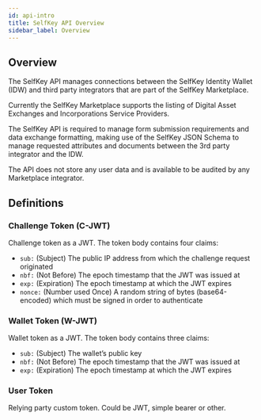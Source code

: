 ```yaml
---
id: api-intro
title: SelfKey API Overview
sidebar_label: Overview
---
```


## Overview

The SelfKey API manages connections between the SelfKey Identity Wallet (IDW) and third party integrators that are part of the SelfKey Marketplace.  

Currently the SelfKey Marketplace supports the listing of Digital Asset Exchanges and Incorporations Service Providers.  

The SelfKey API is required to manage form submission requirements and data exchange formatting, making use of the SelfKey JSON Schema to manage requested attributes and documents between the 3rd party integrator and the IDW. 

The API does not store any user data and is available to be audited by any Marketplace integrator.

## Definitions

### Challenge Token (C-JWT)

Challenge token as a JWT. The token body contains four claims:

* `sub:` (Subject) The public IP address from which the challenge request originated
* `nbf:` (Not Before) The epoch timestamp that the JWT was issued at
* `exp:` (Expiration) The epoch timestamp at which the JWT expires
* `nonce:` (Number used Once) A random string of bytes (base64-encoded) which must be signed in order to authenticate

### Wallet Token (W-JWT)

Wallet token as a JWT. The token body contains three claims:

* `sub:` (Subject) The wallet’s public key
* `nbf:` (Not Before) The epoch timestamp that the JWT was issued at
* `exp:` (Expiration) The epoch timestamp at which the JWT expires

### User Token

Relying party custom token. Could be JWT, simple bearer or other.


